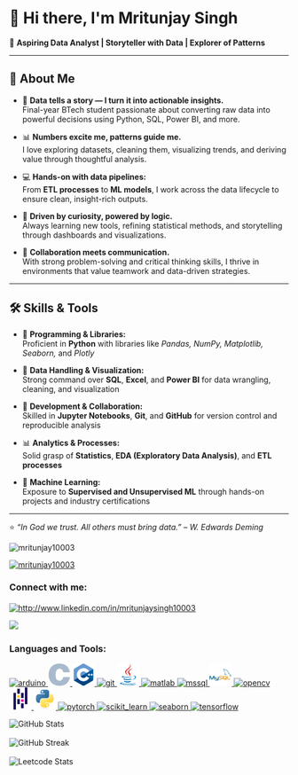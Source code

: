 
# 👋 Hi there, I'm Mritunjay Singh

🎯 **Aspiring Data Analyst | Storyteller with Data | Explorer of Patterns**

---

## 🚀 About Me

- 📌 **Data tells a story — I turn it into actionable insights.**  
  Final-year BTech student passionate about converting raw data into powerful decisions using Python, SQL, Power BI, and more.

- 📊 **Numbers excite me, patterns guide me.**  
  I love exploring datasets, cleaning them, visualizing trends, and deriving value through thoughtful analysis.

- 💻 **Hands-on with data pipelines:**  
  From **ETL processes** to **ML models**, I work across the data lifecycle to ensure clean, insight-rich outputs.

- 🧠 **Driven by curiosity, powered by logic.**  
  Always learning new tools, refining statistical methods, and storytelling through dashboards and visualizations.

- 🤝 **Collaboration meets communication.**  
  With strong problem-solving and critical thinking skills, I thrive in environments that value teamwork and data-driven strategies.

---

## 🛠️ Skills & Tools

- 🐍 **Programming & Libraries:**  
  Proficient in **Python** with libraries like *Pandas, NumPy, Matplotlib, Seaborn,* and *Plotly*

- 🧮 **Data Handling & Visualization:**  
  Strong command over **SQL**, **Excel**, and **Power BI** for data wrangling, cleaning, and visualization

- 📝 **Development & Collaboration:**  
  Skilled in **Jupyter Notebooks**, **Git**, and **GitHub** for version control and reproducible analysis

- 📊 **Analytics & Processes:**  
  Solid grasp of **Statistics**, **EDA (Exploratory Data Analysis)**, and **ETL processes**

- 🤖 **Machine Learning:**  
  Exposure to **Supervised and Unsupervised ML** through hands-on projects and industry certifications

---

⭐ *“In God we trust. All others must bring data.” – W. Edwards Deming*

<p align="left"> <img src="https://komarev.com/ghpvc/?username=mritunjay10003&label=Profile%20views&color=0e75b6&style=flat" alt="mritunjay10003" /> </p>

<p align="left"> <a href="https://github.com/ryo-ma/github-profile-trophy"><img src="https://github-profile-trophy.vercel.app/?username=mritunjay10003" alt="mritunjay10003" /></a> </p>


<h3 align="left">Connect with me:</h3>
<p align="left">
<a href="http://www.linkedin.com/in/mritunjaysingh10003" target="blank"><img align="center" src="https://raw.githubusercontent.com/rahuldkjain/github-profile-readme-generator/master/src/images/icons/Social/linked-in-alt.svg" alt="http://www.linkedin.com/in/mritunjaysingh10003" height="30" width="40" /></a>
</p>
<a href="mailto:mritunjaysingh.as@gmail.com">
  <img src="https://img.shields.io/badge/-Email-D14836?style=for-the-badge&logo=Gmail&logoColor=white"/>
</a>


<h3 align="left">Languages and Tools:</h3>
<p align="left"> <a href="https://www.arduino.cc/" target="_blank" rel="noreferrer"> <img src="https://cdn.worldvectorlogo.com/logos/arduino-1.svg" alt="arduino" width="40" height="40"/> </a> <a href="https://www.cprogramming.com/" target="_blank" rel="noreferrer"> <img src="https://raw.githubusercontent.com/devicons/devicon/master/icons/c/c-original.svg" alt="c" width="40" height="40"/> </a> <a href="https://www.w3schools.com/cpp/" target="_blank" rel="noreferrer"> <img src="https://raw.githubusercontent.com/devicons/devicon/master/icons/cplusplus/cplusplus-original.svg" alt="cplusplus" width="40" height="40"/> </a> <a href="https://git-scm.com/" target="_blank" rel="noreferrer"> <img src="https://www.vectorlogo.zone/logos/git-scm/git-scm-icon.svg" alt="git" width="40" height="40"/> </a> <a href="https://www.java.com" target="_blank" rel="noreferrer"> <img src="https://raw.githubusercontent.com/devicons/devicon/master/icons/java/java-original.svg" alt="java" width="40" height="40"/> </a> <a href="https://www.mathworks.com/" target="_blank" rel="noreferrer"> <img src="https://upload.wikimedia.org/wikipedia/commons/2/21/Matlab_Logo.png" alt="matlab" width="40" height="40"/> </a> <a href="https://www.microsoft.com/en-us/sql-server" target="_blank" rel="noreferrer"> <img src="https://www.svgrepo.com/show/303229/microsoft-sql-server-logo.svg" alt="mssql" width="40" height="40"/> </a> <a href="https://www.mysql.com/" target="_blank" rel="noreferrer"> <img src="https://raw.githubusercontent.com/devicons/devicon/master/icons/mysql/mysql-original-wordmark.svg" alt="mysql" width="40" height="40"/> </a> <a href="https://opencv.org/" target="_blank" rel="noreferrer"> <img src="https://www.vectorlogo.zone/logos/opencv/opencv-icon.svg" alt="opencv" width="40" height="40"/> </a> <a href="https://pandas.pydata.org/" target="_blank" rel="noreferrer"> <img src="https://raw.githubusercontent.com/devicons/devicon/2ae2a900d2f041da66e950e4d48052658d850630/icons/pandas/pandas-original.svg" alt="pandas" width="40" height="40"/> </a> <a href="https://www.python.org" target="_blank" rel="noreferrer"> <img src="https://raw.githubusercontent.com/devicons/devicon/master/icons/python/python-original.svg" alt="python" width="40" height="40"/> </a> <a href="https://pytorch.org/" target="_blank" rel="noreferrer"> <img src="https://www.vectorlogo.zone/logos/pytorch/pytorch-icon.svg" alt="pytorch" width="40" height="40"/> </a> <a href="https://scikit-learn.org/" target="_blank" rel="noreferrer"> <img src="https://upload.wikimedia.org/wikipedia/commons/0/05/Scikit_learn_logo_small.svg" alt="scikit_learn" width="40" height="40"/> </a> <a href="https://seaborn.pydata.org/" target="_blank" rel="noreferrer"> <img src="https://seaborn.pydata.org/_images/logo-mark-lightbg.svg" alt="seaborn" width="40" height="40"/> </a> <a href="https://www.tensorflow.org" target="_blank" rel="noreferrer"> <img src="https://www.vectorlogo.zone/logos/tensorflow/tensorflow-icon.svg" alt="tensorflow" width="40" height="40"/> </a> </p>


<div align="left">

<img src="https://github-readme-stats.vercel.app/api?username=mritunjay10003&show_icons=true&locale=en&theme=dark" alt="GitHub Stats" width="450"/>
<br/><br/>
<img src="https://github-readme-streak-stats.herokuapp.com/?user=mritunjay10003&theme=dark" alt="GitHub Streak" width="450"/>
<br/><br/>
<img src="https://leetcard.jacoblin.cool/MritunjaySingh10003?theme=dark" alt="Leetcode Stats" width="450"/>
</div>
